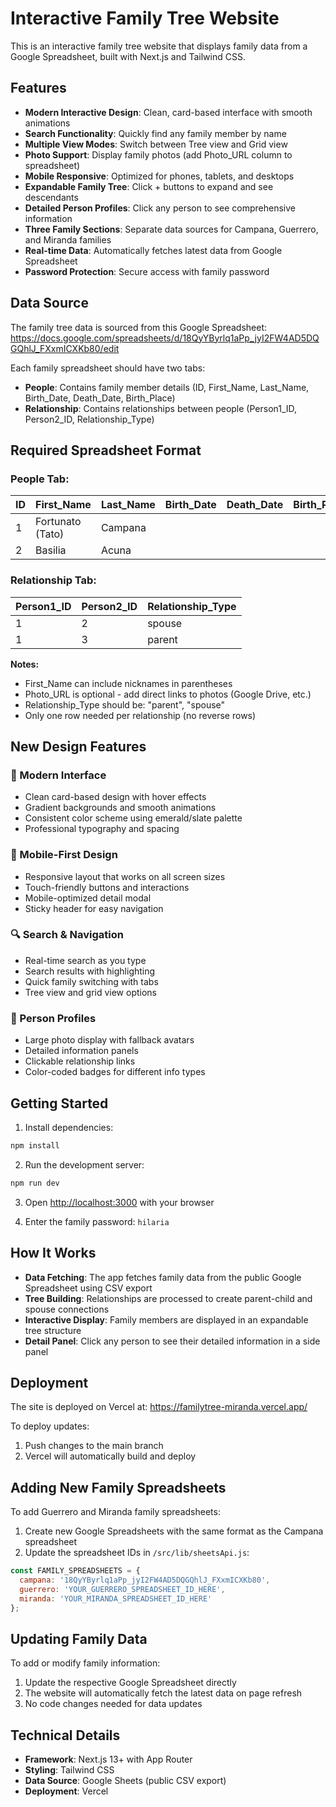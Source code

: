 # Interactive Family Tree Website

This is an interactive family tree website that displays family data from a Google Spreadsheet, built with Next.js and Tailwind CSS.

## Features

- **Modern Interactive Design**: Clean, card-based interface with smooth animations
- **Search Functionality**: Quickly find any family member by name
- **Multiple View Modes**: Switch between Tree view and Grid view
- **Photo Support**: Display family photos (add Photo_URL column to spreadsheet)
- **Mobile Responsive**: Optimized for phones, tablets, and desktops
- **Expandable Family Tree**: Click + buttons to expand and see descendants
- **Detailed Person Profiles**: Click any person to see comprehensive information
- **Three Family Sections**: Separate data sources for Campana, Guerrero, and Miranda families
- **Real-time Data**: Automatically fetches latest data from Google Spreadsheet
- **Password Protection**: Secure access with family password

## Data Source

The family tree data is sourced from this Google Spreadsheet:
https://docs.google.com/spreadsheets/d/18QyYByrlq1aPp_jyI2FW4AD5DQGQhlJ_FXxmICXKb80/edit

Each family spreadsheet should have two tabs:
- **People**: Contains family member details (ID, First_Name, Last_Name, Birth_Date, Death_Date, Birth_Place)
- **Relationship**: Contains relationships between people (Person1_ID, Person2_ID, Relationship_Type)

## Required Spreadsheet Format

### People Tab:
| ID | First_Name | Last_Name | Birth_Date | Death_Date | Birth_Place | Photo_URL |
|----|------------|-----------|------------|------------|-------------|-----------|
| 1 | Fortunato (Tato) | Campana | | | | https://example.com/photo1.jpg |
| 2 | Basilia | Acuna | | | | |

### Relationship Tab:
| Person1_ID | Person2_ID | Relationship_Type |
|------------|------------|-------------------|
| 1 | 2 | spouse |
| 1 | 3 | parent |

**Notes:**
- First_Name can include nicknames in parentheses
- Photo_URL is optional - add direct links to photos (Google Drive, etc.)
- Relationship_Type should be: "parent", "spouse"
- Only one row needed per relationship (no reverse rows)

## New Design Features

### 🎨 Modern Interface
- Clean card-based design with hover effects
- Gradient backgrounds and smooth animations
- Consistent color scheme using emerald/slate palette
- Professional typography and spacing

### 📱 Mobile-First Design
- Responsive layout that works on all screen sizes
- Touch-friendly buttons and interactions
- Mobile-optimized detail modal
- Sticky header for easy navigation

### 🔍 Search & Navigation
- Real-time search as you type
- Search results with highlighting
- Quick family switching with tabs
- Tree view and grid view options

### 👤 Person Profiles
- Large photo display with fallback avatars
- Detailed information panels
- Clickable relationship links
- Color-coded badges for different info types

## Getting Started

1. Install dependencies:
```bash
npm install
```

2. Run the development server:
```bash
npm run dev
```

3. Open [http://localhost:3000](http://localhost:3000) with your browser

4. Enter the family password: `hilaria`

## How It Works

- **Data Fetching**: The app fetches family data from the public Google Spreadsheet using CSV export
- **Tree Building**: Relationships are processed to create parent-child and spouse connections
- **Interactive Display**: Family members are displayed in an expandable tree structure
- **Detail Panel**: Click any person to see their detailed information in a side panel

## Deployment

The site is deployed on Vercel at: https://familytree-miranda.vercel.app/

To deploy updates:
1. Push changes to the main branch
2. Vercel will automatically build and deploy

## Adding New Family Spreadsheets

To add Guerrero and Miranda family spreadsheets:
1. Create new Google Spreadsheets with the same format as the Campana spreadsheet
2. Update the spreadsheet IDs in `/src/lib/sheetsApi.js`:
```javascript
const FAMILY_SPREADSHEETS = {
  campana: '18QyYByrlq1aPp_jyI2FW4AD5DQGQhlJ_FXxmICXKb80',
  guerrero: 'YOUR_GUERRERO_SPREADSHEET_ID_HERE',
  miranda: 'YOUR_MIRANDA_SPREADSHEET_ID_HERE'
};
```

## Updating Family Data

To add or modify family information:
1. Update the respective Google Spreadsheet directly
2. The website will automatically fetch the latest data on page refresh
3. No code changes needed for data updates

## Technical Details

- **Framework**: Next.js 13+ with App Router
- **Styling**: Tailwind CSS
- **Data Source**: Google Sheets (public CSV export)
- **Deployment**: Vercel